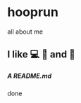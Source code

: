 # hooprun

 all about me
 
 ## I like :computer: :pizza: and :red_circle:
 
##### A README.md

done
